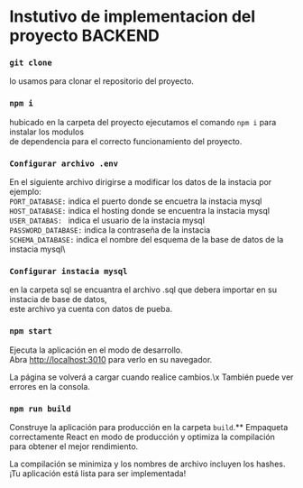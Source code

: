 # Instutivo de implementacion del proyecto BACKEND
 
### `git clone`
lo usamos para clonar el repositorio del proyecto.

### `npm i`
hubicado en la carpeta del proyecto ejecutamos el comando `npm i` para instalar los modulos\
de dependencia para el correcto funcionamiento del proyecto.

### `Configurar archivo .env`
En el siguiente archivo dirigirse a modificar los datos de la instacia por ejemplo:\
`PORT_DATABASE:` indica el puerto donde se encuetra la instacia mysql\
`HOST_DATABASE:` indica el hosting donde se encuentra la instacia mysql\
`USER_DATABAS: ` indica el usuario de la instacia mysql\
`PASSWORD_DATABASE:` indica la contraseña de la instacia\
`SCHEMA_DATABASE:` indica el nombre del esquema de la base de datos de la instacia mysql\

### `Configurar instacia mysql`
en la carpeta sql se encuantra el archivo .sql que debera importar en su instacia de base de datos,\
este archivo ya cuenta con datos de pueba.

### `npm start`
Ejecuta la aplicación en el modo de desarrollo.\
Abra [http://localhost:3010](http://localhost:3010) para verlo en su navegador.

La página se volverá a cargar cuando realice cambios.\x
También puede ver errores en la consola.

### `npm run build`

Construye la aplicación para producción en la carpeta `build`.\**
Empaqueta correctamente React en modo de producción y optimiza la compilación para obtener el mejor rendimiento.

La compilación se minimiza y los nombres de archivo incluyen los hashes.\
¡Tu aplicación está lista para ser implementada!